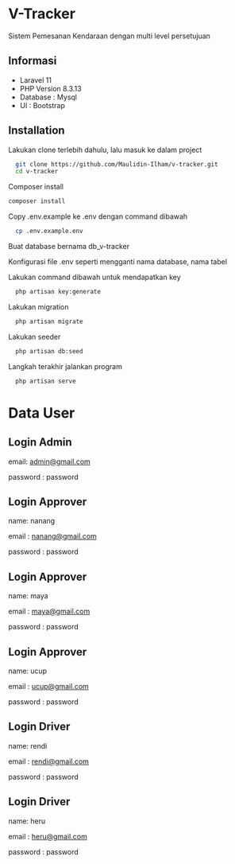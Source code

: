# V-Tracker

Sistem Pemesanan Kendaraan dengan multi level persetujuan

## Informasi

-   Laravel 11
-   PHP Version 8.3.13
-   Database : Mysql
-   UI : Bootstrap

## Installation

Lakukan clone terlebih dahulu, lalu masuk ke dalam project

```bash
  git clone https://github.com/Maulidin-Ilham/v-tracker.git
  cd v-tracker
```

Composer install

```bash
composer install
```

Copy .env.example ke .env dengan command dibawah

```bash
  cp .env.example.env
```

Buat database bernama db_v-tracker

Konfigurasi file .env seperti mengganti nama database, nama tabel

Lakukan command dibawah untuk mendapatkan key

```bash
  php artisan key:generate
```

Lakukan migration

```bash
  php artisan migrate
```

Lakukan seeder

```bash
  php artisan db:seed
```

Langkah terakhir jalankan program

```bash
  php artisan serve
```

# Data User

## Login Admin

email: admin@gmail.com

password : password

## Login Approver

name: nanang

email : nanang@gmail.com

password : password

## Login Approver

name: maya

email : maya@gmail.com

password : password

## Login Approver

name: ucup

email : ucup@gmail.com

password : password

## Login Driver

name: rendi

email : rendi@gmail.com

password : password

## Login Driver

name: heru

email : heru@gmail.com

password : password
